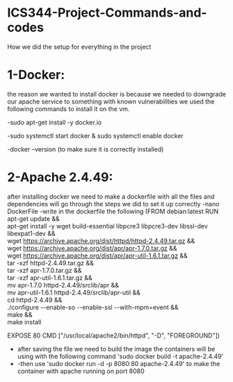 # ICS344-Project-Commands-and-codes

How we did the setup for everything in the project

 # 1-Docker:
the reason we wanted to install docker is because we needed to downgrade our apache service to something with known vulnerabilities we used the following commands to install it on the vm.

-sudo apt-get install -y docker.io

-sudo systemctl start docker & sudo systemctl enable docker

-docker –version (to make sure it is correctly installed)
 # 2-Apache 2.4.49:
 after installing docker we need to make a dockerfile with all the files and dependencies will go through the steps we did to set it up correctly
-nano DockerFile
-write in the dockerfile the following (FROM debian:latest
RUN apt-get update && \
    apt-get install -y wget build-essential libpcre3 libpcre3-dev libssl-dev libexpat1-dev && \
    wget https://archive.apache.org/dist/httpd/httpd-2.4.49.tar.gz && \
    wget https://archive.apache.org/dist/apr/apr-1.7.0.tar.gz && \
    wget https://archive.apache.org/dist/apr/apr-util-1.6.1.tar.gz && \
    tar -xzf httpd-2.4.49.tar.gz && \
    tar -xzf apr-1.7.0.tar.gz && \
    tar -xzf apr-util-1.6.1.tar.gz && \
    mv apr-1.7.0 httpd-2.4.49/srclib/apr && \
    mv apr-util-1.6.1 httpd-2.4.49/srclib/apr-util && \
    cd httpd-2.4.49 && \
    ./configure --enable-so --enable-ssl --with-mpm=event && \
    make && \
    make install

EXPOSE 80
CMD ["/usr/local/apache2/bin/httpd", "-D", "FOREGROUND"])
- after saving the file we need to build the image the containers will be using with the following command 'sudo docker build -t apache-2.4.49'
- -then use 'sudo docker run -d -p 8080:80 apache-2.4.49' to make the container with apache running on port 8080
  
